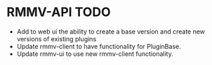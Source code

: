 # RMMV-API TODO
* Add to web ui the ability to create a base version and create new versions of existing plugins
* Update rmmv-client to have functionality for PluginBase.
* Update rmmv-ui to use new rmmv-client functionality.
